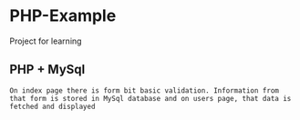 # PHP-Example

Project for learning 
## PHP + MySql
```
On index page there is form bit basic validation. Information from that form is stored in MySql database and on users page, that data is fetched and displayed 
